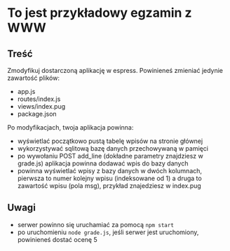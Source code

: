 # To jest przykładowy egzamin z WWW #

## Treść ##

Zmodyfikuj dostarczoną aplikację w espress. Powinieneś zmieniać jedynie zawartość plików:

- app.js
- routes/index.js
- views/index.pug
- package.json

Po modyfikacjach, twoja aplikacja powinna:

- wyświetlać początkowo pustą tabelę wpisów na stronie głównej
- wykorzystywać sqlitową bazę danych przechowywaną w pamięci
- po wywołaniu POST add_line (dokładne parametry znajdziesz w grade.js) aplikacja powinna dodawać wpis do bazy danych 
- powinna wyświetlać wpisy z bazy danych w dwóch kolumnach, pierwsza to numer kolejny wpisu (indeksowane od 1) a druga to zawartość wpisu (pola msg), 
  przykład znajedziesz w index.pug

## Uwagi ##

- serwer powinno się uruchamiać za pomocą `npm start`
- po uruchomieniu `node grade.js`, jeśli serwer jest uruchomiony, powinieneś dostać ocenę 5